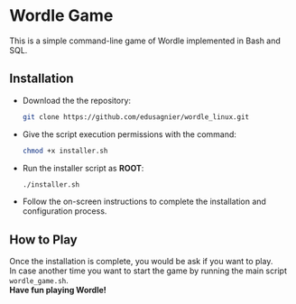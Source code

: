 
# Wordle Game

This is a simple command-line game of Wordle implemented in Bash and SQL.

## Installation

- Download the the repository:
	```bash
	git clone https://github.com/edusagnier/wordle_linux.git
	```
- Give the script execution permissions with the command:
    ```bash
    chmod +x installer.sh
    ```
- Run the installer script as **ROOT**:
    ```bash
    ./installer.sh
    ```
- Follow the on-screen instructions to complete the installation and configuration process.

## How to Play

Once the installation is complete, you would be ask if you want to play. <br>
In case another time you want to start the game by running the main script `wordle_game.sh`. <br>
**Have fun playing Wordle!**




